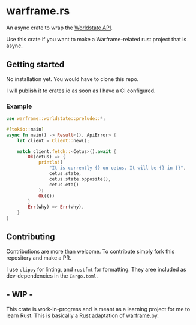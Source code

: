 # warframe.rs

An async crate to wrap the [Worldstate API](https://docs.warframestat.us).

Use this crate if you want to make a Warframe-related rust project that is async.

## Getting started
No installation yet. You would have to clone this repo.

I will publish it to crates.io as soon as I have a CI configured.

### Example
```rs
use warframe::worldstate::prelude::*;

#[tokio::main]
async fn main() -> Result<(), ApiError> {
    let client = Client::new();

    match client.fetch::<Cetus>().await {
        Ok(cetus) => {
            println!(
                "It is currently {} on cetus. It will be {} in {}",
                cetus.state,
                cetus.state.opposite(),
                cetus.eta()
            );
            Ok(())
        }
        Err(why) => Err(why),
    }
}
```

## Contributing
Contributions are more than welcome. To contribute simply fork this repository and make a PR.

I use `clippy` for linting, and `rustfmt` for formatting. They aree included as dev-dependencies in the `Cargo.toml`.

## - WIP -
This crate is work-in-progress and is meant as a learning project for me to learn Rust. This is basically a Rust adaptation of [warframe.py](https://github.com/WFCD/warframe.py).
